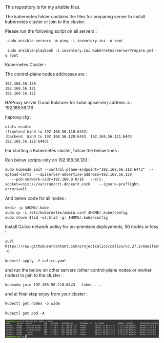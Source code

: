 This repository is for my ansible files. 

The kubernetes folder contains the files for preparing server to install kubernetes cluster or join to the cluster.

Please run the following script on all servers :

```
 sudo ansible servers -m ping -i inventory.ini -u root
 
 sudo ansible-playbook -i inventory.ini Kubernetes/ServerPrepare.yml -u root
```

Kubernetes Cluster :

The control-plane nodes addresses are :

    192.168.56.120
    192.168.56.121
    192.168.56.122

HAProxy server (Load Balancer for kube apiserver) address is : 192.168.56.118 

haproxy.cfg :

    stats enable
    (frontend bind to 192.168.56.118:6443)
    (backend  bind to 192.168.56.120:6443  192.168.56.121:6443  192.168.56.122:6443)

For starting a Kubernetes cluster, follow the below lines :

Run below scripts only on 192.168.56.120 :

```
sudo kubeadm init --control-plane-endpoint="192.168.56.118:6443"  --upload-certs  --apiserver-advertise-address=192.168.56.120
   --pod-network-cidr=192.168.0.0/16   --cri-socket=unix:///var/run/cri-dockerd.sock    --ignore-preflight-errors=all  
```

And below code for all nodes :

```
mkdir -p $HOME/.kube
sudo cp -i /etc/kubernetes/admin.conf $HOME/.kube/config
sudo chown $(id -u):$(id -g) $HOME/.kube/config
```

Install Calico network policy for on-premises deployments, 50 nodes or less :
```
curl https://raw.githubusercontent.com/projectcalico/calico/v3.27.2/manifests/calico.yaml -O

kubectl apply -f calico.yaml
```

and run the below on other servers (other control-plane nodes or worker nodes) to join to the cluster :

```
kubeadm join 192.168.56.118:6443 --token ...
```

and at final step enjoy from your cluster :

```
kubectl get nodes -o wide

kubectl get pod -A
```
![alt text](https://github.com/kayvansol/Ansibles/blob/main/Images/1.jpeg?raw=true)
